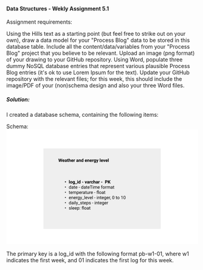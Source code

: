 #### Data Structures - Wekly Assignment 5.1

Assignment requirements:

Using the Hills text as a starting point (but feel free to strike out on your own), draw a data model for your "Process Blog" data to be stored in this database table. Include all the content/data/variables from your "Process Blog" project that you believe to be relevant. Upload an image (png format) of your drawing to your GitHub repository.
Using Word, populate three dummy NoSQL database entries that represent various plausible Process Blog entries (it's ok to use Lorem Ipsum for the text). Update your GitHub repository with the relevant files; for this week, this should include the image/PDF of your (non)schema design and also your three Word files.

##### Solution:
I created a database schema, containing the following items:

Schema:
![](nosql_db.png)

The primary key is a log_id with the following format pb-w1-01, where w1 indicates the first week, and 01 indicates the first log for this week.
